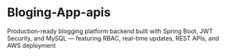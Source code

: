 # Bloging-App-apis
Production-ready blogging platform backend built with Spring Boot, JWT Security, and MySQL — featuring RBAC, real-time updates, REST APIs, and AWS deployment
